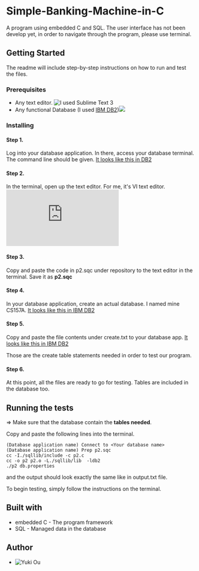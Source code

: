 # Simple-Banking-Machine-in-C
A program using embedded C and SQL. The user interface has not been develop yet, in order to navigate through the program, please use terminal.

## Getting Started
The readme will include step-by-step instructions on how to run and test the files.

### Prerequisites
* Any text editor. ![I used Sublime Text 3](https://www.sublimetext.com/3)
* Any functional Database (I used [IBM DB2](https://www.ibm.com/analytics/us/en/db2/trials/))![](https://cdn.discordapp.com/attachments/316348168465809408/387138474920378368/unknown.png)

### Installing
#### Step 1. 
Log into your database application. In there, access your database terminal. The command line should be given. [It looks like this in DB2](https://cdn.discordapp.com/attachments/316348168465809408/387361364622180359/unknown.png)

#### Step 2.
In the terminal, open up the text editor. For me, it's VI text editor. ![Check here for command instructions](https://www.cs.colostate.edu/helpdocs/vi.html)

#### Step 3.
Copy and paste the code in p2.sqc under repository to the text editor in the terminal. Save it as **p2.sqc**

#### Step 4.
In your database application, create an actual database. I named mine CS157A. [It looks like this in IBM DB2](https://cdn.discordapp.com/attachments/316348168465809408/387145801740189696/unknown.png)

#### Step 5.
Copy and paste the file contents under create.txt to your database app. [It looks like this in IBM DB2](https://cdn.discordapp.com/attachments/316348168465809408/387355756099403797/unknown.png)

Those are the create table statements needed in order to test our program.

#### Step 6.
At this point, all the files are ready to go for testing. Tables are included in the database too.

## Running the tests
=> Make sure that the database contain the **tables needed**.

Copy and paste the following lines into the terminal.
```
(Database application name) Connect to <Your database name>
(Database application name) Prep p2.sqc
cc -I./sqllib/include -c p2.c
cc -o p2 p2.o -L./sqllib/lib  -ldb2
./p2 db.properties
```

and the output should look exactly the same like in output.txt file.

To begin testing, simply follow the instructions on the terminal.

## Built with
* embedded C - The program framework
* SQL - Managed data in the database

## Author
* ![Yuki Ou](https://github.com/ukitomi)
